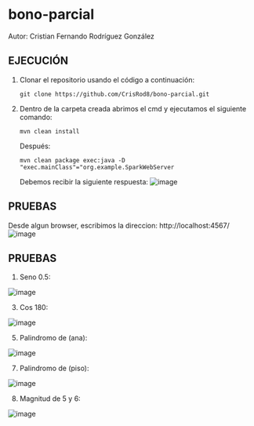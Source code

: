 # bono-parcial

Autor: Cristian Fernando Rodríguez González  

## EJECUCIÓN 
1. Clonar el repositorio usando el código a continuación:  
    ```
    git clone https://github.com/CrisRod8/bono-parcial.git
    ```

3. Dentro de la carpeta creada abrimos el cmd y ejecutamos el siguiente comando:
   
   ```
   mvn clean install
   ```
   
   Después:
   
   ```
   mvn clean package exec:java -D "exec.mainClass"="org.example.SparkWebServer
   ```

   
   Debemos recibir la siguiente respuesta:
  ![image](https://github.com/CrisRod8/bono-parcial/assets/111186898/a5e823af-e40d-4b66-9c26-5ef7b73efe49)
   
## PRUEBAS  
Desde algun browser, escribimos la direccion: http://localhost:4567/
  ![image](https://github.com/CrisRod8/bono-parcial/assets/111186898/7ec38113-6cdb-44e0-8546-d8d510298d0e)
   
## PRUEBAS

1. Seno 0.5:
   
  ![image](https://github.com/CrisRod8/bono-parcial/assets/111186898/61469180-6a78-47ca-a16b-38683e16a3a1)

3. Cos 180:
   
  ![image](https://github.com/CrisRod8/bono-parcial/assets/111186898/ce417bb8-ef6e-4e1b-ad18-7821b114b1df)

5. Palindromo de (ana):
   
  ![image](https://github.com/CrisRod8/bono-parcial/assets/111186898/0ec871ab-1f16-4aab-a730-12db96832b5d)

7. Palindromo de (piso):
   
  ![image](https://github.com/CrisRod8/bono-parcial/assets/111186898/c4d4e332-7917-4af0-92f1-a1f6e30ed60c)  
  
8. Magnitud de 5 y 6:  

  ![image](https://github.com/CrisRod8/bono-parcial/assets/111186898/b3fc6815-cbf2-4b09-8652-2a1ba596e9d4)


